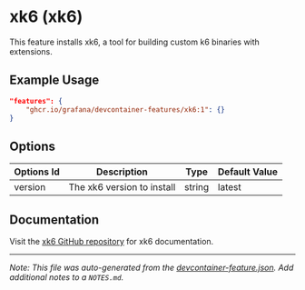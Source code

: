 
# xk6 (xk6)

This feature installs xk6, a tool for building custom k6 binaries with extensions.

## Example Usage

```json
"features": {
    "ghcr.io/grafana/devcontainer-features/xk6:1": {}
}
```

## Options

| Options Id | Description | Type | Default Value |
|-----|-----|-----|-----|
| version | The xk6 version to install | string | latest |

## Documentation

Visit the [xk6 GitHub repository](https://github.com/grafana/xk6) for xk6 documentation.


---

_Note: This file was auto-generated from the [devcontainer-feature.json](https://github.com/grafana/devcontainer-features/blob/main/src/xk6/devcontainer-feature.json).  Add additional notes to a `NOTES.md`._
